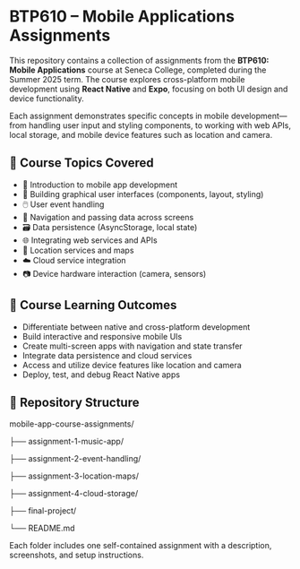 # BTP610 – Mobile Applications Assignments

This repository contains a collection of assignments from the **BTP610: Mobile Applications** course at Seneca College, completed during the Summer 2025 term. The course explores cross-platform mobile development using **React Native** and **Expo**, focusing on both UI design and device functionality.

Each assignment demonstrates specific concepts in mobile development—from handling user input and styling components, to working with web APIs, local storage, and mobile device features such as location and camera.

## 📅 Course Topics Covered

- 🧭 Introduction to mobile app development
- 🧱 Building graphical user interfaces (components, layout, styling)
- 🖱️ User event handling
- 🔀 Navigation and passing data across screens
- 🗃️ Data persistence (AsyncStorage, local state)
- 🌐 Integrating web services and APIs
- 📍 Location services and maps
- ☁️ Cloud service integration
- 📷 Device hardware interaction (camera, sensors)

## 🎯 Course Learning Outcomes

- Differentiate between native and cross-platform development
- Build interactive and responsive mobile UIs
- Create multi-screen apps with navigation and state transfer
- Integrate data persistence and cloud services
- Access and utilize device features like location and camera
- Deploy, test, and debug React Native apps

## 📁 Repository Structure

mobile-app-course-assignments/

├── assignment-1-music-app/

├── assignment-2-event-handling/

├── assignment-3-location-maps/

├── assignment-4-cloud-storage/

├── final-project/

└── README.md

Each folder includes one self-contained assignment with a description, screenshots, and setup instructions.
